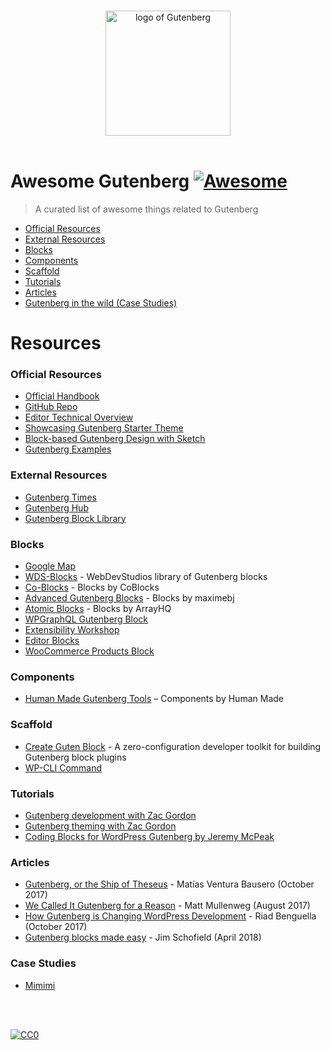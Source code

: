 <p align="center">
  <br>
  <img width="200" src="./gutenberg.svg" alt="logo of Gutenberg">
  <br>
  <br>
</p>

# Awesome Gutenberg [![Awesome](https://awesome.re/badge.svg)](https://awesome.re)

> A curated list of awesome things related to Gutenberg

- [Official Resources](#official-resources)
- [External Resources](#external-resources)
- [Blocks](#blocks)
- [Components](#components)
- [Scaffold](#scaffold)
- [Tutorials](#tutorials)
- [Articles](#articles)
- [Gutenberg in the wild (Case Studies)](#case-studies)

# Resources

### Official Resources

- [Official Handbook](https://wordpress.org/gutenberg/handbook/)
- [GitHub Repo](https://github.com/WordPress/gutenberg)
- [Editor Technical Overview](https://make.wordpress.org/core/2017/01/17/editor-technical-overview/)
- [Showcasing Gutenberg Starter Theme](https://github.com/WordPress/gutenberg-starter-theme)
- [Block-based Gutenberg Design with Sketch](https://github.com/Automattic/gutenberg-themes-sketch)
- [Gutenberg Examples](https://github.com/WordPress/gutenberg-examples)

### External Resources

- [Gutenberg Times](https://gutenbergtimes.com/category/updates/)
- [Gutenberg Hub](http://gutenberghub.com/)
- [Gutenberg Block Library](https://editorblockswp.com/library)

### Blocks

- [Google Map](https://github.com/pantheon-systems/google-map-gutenberg-block)
- [WDS-Blocks](https://github.com/WebDevStudios/WDS-Blocks) - WebDevStudios library of Gutenberg blocks
- [Co-Blocks](https://github.com/thatplugincompany/coblocks) - Blocks by CoBlocks
- [Advanced Gutenberg Blocks](https://github.com/maximebj/advanced-gutenberg-blocks) - Blocks by maximebj
- [Atomic Blocks](https://github.com/ArrayHQ/atomic-blocks) - Blocks by ArrayHQ
- [WPGraphQL Gutenberg Block](https://github.com/wp-graphql/graphql-gutenblock-example)
- [Extensibility Workshop](https://github.com/youknowriad/gutenberg-extensibility-workshop)
- [Editor Blocks](https://github.com/editorblocks/editor-blocks)
- [WooCommerce Products Block](https://github.com/woocommerce/woocommerce-gutenberg-products-block)

### Components
- [Human Made Gutenberg Tools](https://github.com/humanmade/hm-gutenberg-tools) – Components by Human Made

### Scaffold

- [Create Guten Block](https://github.com/ahmadawais/create-guten-block) - A zero-configuration developer toolkit for building Gutenberg block plugins
- [WP-CLI Command](https://developer.wordpress.org/cli/commands/scaffold/block/)

### Tutorials

- [Gutenberg development with Zac Gordon](https://gutenberg.courses/development/)
- [Gutenberg theming with Zac Gordon](https://gutenberg.courses/theming/)
- [Coding Blocks for WordPress Gutenberg by Jeremy McPeak](https://code.tutsplus.com/courses/coding-blocks-for-wordpress-gutenberg)

### Articles

- [Gutenberg, or the Ship of Theseus](https://matiasventura.com/post/gutenberg-or-the-ship-of-theseus/) - Matías Ventura Bausero (October 2017)
- [We Called It Gutenberg for a Reason](https://ma.tt/2017/08/we-called-it-gutenberg-for-a-reason/) - Matt Mullenweg (August 2017)
- [How Gutenberg is Changing WordPress Development](https://riad.blog/2017/10/06/how-gutenberg-is-changing-wordpress-development/) - Riad Benguella (October 2017)
- [Gutenberg blocks made easy](http://jschof.com/gutenberg-blocks/gutenberg-blocks-made-easy/) - Jim Schofield (April 2018)

### Case Studies

- [Mimimi](https://wptavern.com/how-a-munich-based-game-studio-is-using-wordpress-and-gutenberg-to-power-its-website)

<br/>
<br/>

[![CC0](https://i.creativecommons.org/p/zero/1.0/88x31.png)](https://creativecommons.org/publicdomain/zero/1.0/)
